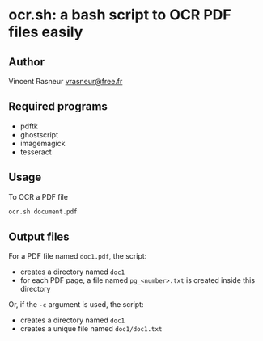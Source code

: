 ocr.sh: a bash script to OCR PDF files easily
=============================================

Author
------

Vincent Rasneur <vrasneur@free.fr>

Required programs
-----------------

* pdftk
* ghostscript
* imagemagick
* tesseract


Usage
-----

To OCR a PDF file

```bash
ocr.sh document.pdf
```


Output files
------------

For a PDF file named `doc1.pdf`, the script:

* creates a directory named `doc1`
* for each PDF page, a file named `pg_<number>.txt` is created inside this directory

Or, if the `-c` argument is used, the script:

* creates a directory named `doc1`
* creates a unique file named `doc1/doc1.txt`
